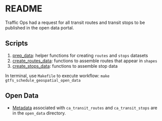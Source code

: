 # README

Traffic Ops had a request for all transit routes and transit stops to be published in the open data portal. 

## Scripts
1. [prep_data](./prep_data.py): helper functions for creating `routes` and `stops` datasets
1. [create_routes_data](./create_routes_data.py): functions to assemble routes that appear in `shapes`
1. [create_stops_data](./create_stops_data.py): functions to assemble stop data

In terminal, use `Makefile` to execute workflow: `make gtfs_schedule_geospatial_open_data`

## Open Data
* [Metadata](../open_data/traffic_ops.py) associated with `ca_transit_routes` and `ca_transit_stops` are in the `open_data` directory.
